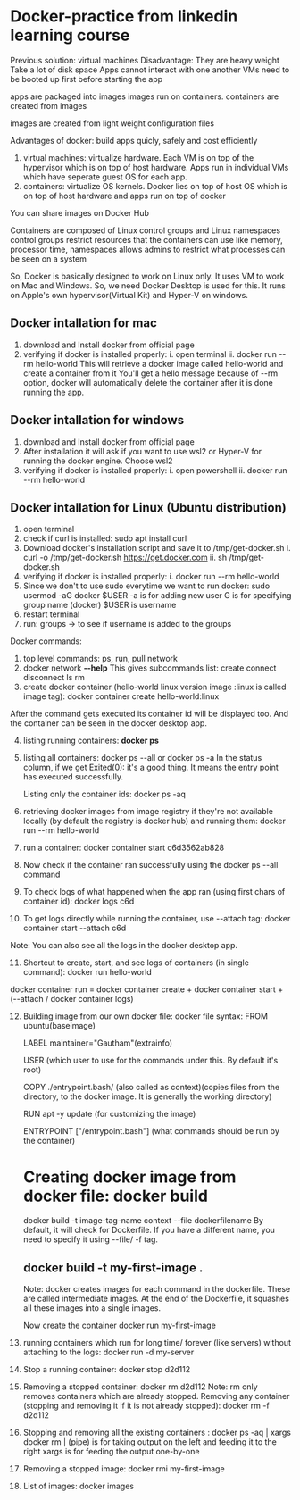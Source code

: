 # Docker-practice from linkedin learning course

Previous solution: virtual machines
Disadvantage:
They are heavy weight
Take a lot of disk space
Apps cannot interact with one another
VMs need to be booted up first before starting the app

apps are packaged into images
images run on containers. containers are created from images

images are created from light weight configuration files

Advantages of docker:
build apps quicly, safely and cost efficiently

1. virtual machines:
   virtualize hardware. Each VM is on top of the hypervisor which is on top of host hardware. Apps run in individual VMs which have seperate guest OS for each app.
2. containers:
   virtualize OS kernels. Docker lies on top of host OS which is on top of host hardware and apps run on top of docker

You can share images on Docker Hub

Containers are composed of Linux control groups and Linux namespaces
control groups restrict resources that the containers can use like memory, processor time,
namespaces allows admins to restrict what processes can be seen on a system

So, Docker is basically designed to work on Linux only. It uses VM to work on Mac and Windows.
So, we need Docker Desktop is used for this. It runs on Apple's own hypervisor(Virtual Kit) and Hyper-V on windows.

## Docker intallation for mac

1. download and Install docker from official page
2. verifying if docker is installed properly:
   i. open terminal
   ii. docker run --rm hello-world
   This will retrieve a docker image called hello-world and create a container from it
   You'll get a hello message
   because of --rm option, docker will automatically delete the container after it is done running the app.

## Docker intallation for windows

1. download and Install docker from official page
2. After installation it will ask if you want to use wsl2 or Hyper-V for running the docker engine. Choose wsl2
3. verifying if docker is installed properly:
   i. open powershell
   ii. docker run --rm hello-world

## Docker intallation for Linux (Ubuntu distribution)

1. open terminal
2. check if curl is installed: sudo apt install curl
3. Download docker's installation script and save it to /tmp/get-docker.sh
   i. curl -o /tmp/get-docker.sh https://get.docker.com
   ii. sh /tmp/get-docker.sh
4. verifying if docker is installed properly:
   i. docker run --rm hello-world
5. Since we don't to use sudo everytime we want to run docker:
   sudo usermod -aG docker $USER
   -a is for adding new user
   G is for specifying group name (docker)
   $USER is username
6. restart terminal
7. run:
   groups -> to see if username is added to the groups

Docker commands:

1. top level commands: ps, run, pull network
2. docker network **--help**
   This gives subcommands list:
   create
   connect
   disconnect
   ls
   rm
3. create docker container (hello-world linux version image :linux is called image tag): docker container create hello-world:linux

After the command gets executed its container id will be displayed too. And the container can be seen in the docker desktop app.

4. listing running containers: **docker ps**
5. listing all containers: docker ps --all or docker ps -a
   In the status column, if we get Exited(0): it's a good thing. It means the entry point has executed successfully.

   Listing only the container ids: docker ps -aq

6. retrieving docker images from image registry if they're not available locally (by default the registry is docker hub) and running them: docker run --rm hello-world
7. run a container: docker container start c6d3562ab828
8. Now check if the container ran successfully using the docker ps --all command
9. To check logs of what happened when the app ran (using first chars of container id): docker logs c6d
10. To get logs directly while running the container, use --attach tag: docker container start --attach c6d

Note: You can also see all the logs in the docker desktop app.

11. Shortcut to create, start, and see logs of containers (in single command): docker run hello-world

docker container run = docker container create + docker container start + (--attach / docker container logs)

12. Building image from our own docker file:
    docker file syntax:
    FROM ubuntu(baseimage)

    LABEL maintainer="Gautham"(extrainfo)

    USER (which user to use for the commands under this. By default it's root)

    COPY ./entrypoint.bash/ (also called as context)(copies files from the directory, to the docker image. It is generally the working directory)

    RUN apt -y update (for customizing the image)

    ENTRYPOINT ["/entrypoint.bash"] (what commands should be run by the container)

    # Creating docker image from docker file: docker build

    docker build -t image-tag-name context --file dockerfilename
    By default, it will check for Dockerfile. If you have a different name, you need to specify it using --file/ -f tag.

    ## docker build -t my-first-image .

    Note: docker creates images for each command in the dockerfile. These are called intermediate images. At the end of the Dockerfile, it squashes all these images into a single images.

    Now create the container
    docker run my-first-image

13. running containers which run for long time/ forever (like servers) without attaching to the logs: docker run -d my-server
14. Stop a running container: docker stop d2d112
15. Removing a stopped container: docker rm d2d112
    Note: rm only removes containers which are already stopped.
    Removing any container (stopping and removing it if it is not already stopped): docker rm -f d2d112
16. Stopping and removing all the existing containers : docker ps -aq | xargs docker rm
    | (pipe) is for taking output on the left and feeding it to the right
    xargs is for feeding the output one-by-one
17. Removing a stopped image: docker rmi my-first-image
18. List of images: docker images
